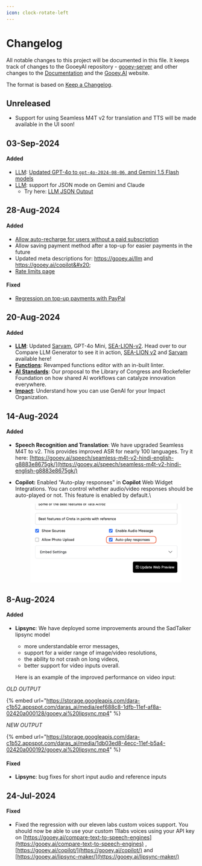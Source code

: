 ```yaml
---
icon: clock-rotate-left
---
```


# Changelog

All notable changes to this project will be documented in this file. It keeps track of changes to the GooeyAI repository - [gooey-server](https://github.com/gooeyAI/gooey-server) and other changes to the [Documentation](https://docs.gooey.ai/) and the [Gooey.AI](https://gooey.ai/) website.&#x20;

The format is based on [Keep a Changelog](https://keepachangelog.com/en/1.1.0/).

## Unreleased

* Support for using Seamless M4T v2 for translation and TTS will be made available in the UI soon!

## 03-Sep-2024

#### Added

* [LLM](https://gooey.ai/compare-large-language-models):  [Updated GPT-4o to `gpt-4o-2024-08-06`, and Gemini 1.5 Flash models ](https://github.com/GooeyAI/gooey-server/commit/8274b3d4513ce4fcc63a125f386fd582d24b029c)
* [LLM](https://gooey.ai/compare-large-language-models): support for JSON mode on Gemini and Claude
  * Try here:  [LLM JSON Output](https://gooey.ai/compare-large-language-models/lesson-plan-json-mode-bfmfw2xqksd7/)

## 28-Aug-2024

#### Added

* [Allow auto-recharge for users without a paid subscription](https://github.com/GooeyAI/gooey-server/commit/bb334bc7314577c6fb13d0c0d6a12e15343ac39a)
* Allow saving payment method after a top-up for easier payments in the future
* Updated meta descriptions for: https://gooey.ai/llm and https://gooey.ai/copilot&#x20;
* [Rate limits page](https://docs.gooey.ai/api-reference/rate-limits)

#### Fixed&#x20;

* [Regression on top-up payments with PayPal](https://github.com/GooeyAI/gooey-server/commit/200d559250b43cebbd02f8c19e9438b64306923f)

## 20-Aug-2024

#### Added

* [**LLM**](https://gooey.ai/compare-large-language-models): Updated [Sarvam](https://www.sarvam.ai/), GPT-4o Mini, [SEA-LION-v2](https://aisingapore.org/aiproducts/sea-lion/). Head over to our Compare LLM Generator to see it in action, [SEA-LION v2](https://gooey.ai/compare-large-language-models/compare-llms-sea-lion-vs-sota-h6anugije1jf/) and [Sarvam](https://gooey.ai/compare-large-language-models/compare-smol-models-ffutnq5io8g4/) available here!
* [**Functions**](https://gooey.ai/functions): Revamped functions editor with an in-built linter.
* [**AI Standards**](https://gooey.ai/standards): Our proposal to the Library of Congress and Rockefeller Foundation on how shared AI workflows can catalyze innovation everywhere.
* [**Impact**](https://gooey.ai/impact): Understand how you can use GenAI for your Impact Organization.

## 14-Aug-2024

#### Added

* **Speech Recognition and Translation**: We have upgraded Seamless M4T to v2. This provides improved ASR for nearly 100 languages. Try it here: [https://gooey.ai/speech/seamless-m4t-v2-hindi-english-g8883e8675gk/](https://gooey.ai/speech/seamless-m4t-v2-hindi-english-g8883e8675gk/)
*   **Copilot:** Enabled "Auto-play responses" in **Copilot** Web Widget Integrations. You can control whether audio/video responses should be auto-played or not. This feature is enabled by default.\


    <figure><img src=".gitbook/assets/Auto-play (1).png" alt=""><figcaption></figcaption></figure>

## 8-Aug-2024

#### Added

*   **Lipsync**: We have deployed some improvements around the SadTalker lipsync model

    * more understandable error messages,
    * support for a wider range of image/video resolutions,
    * the ability to not crash on long videos,
    * better support for video inputs overall.

    Here is an example of the improved performance on video input:

_OLD OUTPUT_

{% embed url="https://storage.googleapis.com/dara-c1b52.appspot.com/daras_ai/media/eef688c8-1dfb-11ef-af8a-02420a000128/gooey.ai%20lipsync.mp4" %}

_NEW OUTPUT_

{% embed url="https://storage.googleapis.com/dara-c1b52.appspot.com/daras_ai/media/1db03ed8-4ecc-11ef-b5a4-02420a000192/gooey.ai%20lipsync.mp4" %}

#### Fixed

* **Lipsync**: bug fixes for short input audio and reference inputs

## 24-Jul-2024

#### Fixed

* Fixed the regression with our eleven labs custom voices support. You should now be able to use your custom 11labs voices using your API key on [https://gooey.ai/compare-text-to-speech-engines](https://gooey.ai/compare-text-to-speech-engines) , [https://gooey.ai/copilot/](https://gooey.ai/copilot/) and [https://gooey.ai/lipsync-maker/](https://gooey.ai/lipsync-maker/)
